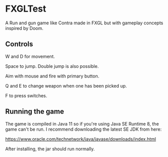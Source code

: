 # FXGLTest

A Run and gun game like Contra made in FXGL but with gameplay concepts inspired by Doom.


## Controls

W and D for movement.

Space to jump. Double jump is also possible.

Aim with mouse and fire with primary button.

Q and E to change weapon when one has been picked up.

F to press switches.


## Running the game

The game is compiled in Java 11 so if you're using Java SE Runtime 8, the game can't be run.
I recommend downloading the latest SE JDK from here:

https://www.oracle.com/technetwork/java/javase/downloads/index.html

After installing, the jar should run normally.
